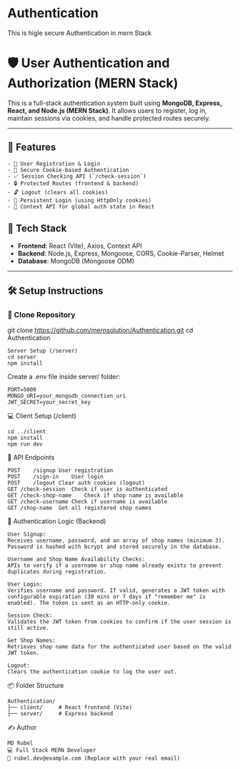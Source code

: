 # Authentication
This is higle secure Authentication in mern Stack 

# 🛡️ User Authentication and Authorization (MERN Stack)

This is a full-stack authentication system built using **MongoDB, Express, React, and Node.js (MERN Stack)**. It allows users to register, log in, maintain sessions via cookies, and handle protected routes securely.

---

## 🚀 Features
```
- 🔐 User Registration & Login
- 🍪 Secure Cookie-based Authentication
- ✅ Session Checking API (`/check-session`)
- 🔒 Protected Routes (frontend & backend)
- 🔓 Logout (clears all cookies)
- 🔁 Persistent Login (using HttpOnly cookies)
- 🧠 Context API for global auth state in React
```

## 🧩 Tech Stack

- **Frontend**: React (Vite), Axios, Context API
- **Backend**: Node.js, Express, Mongoose, CORS, Cookie-Parser, Helmet
- **Database**: MongoDB (Mongoose ODM)

---

## 🛠️ Setup Instructions

### 📁 Clone Repository

git clone https://github.com/mernsolution/Authentication.git
cd Authentication
```
Server Setup (/server)
cd server
npm install
```
Create a .env file inside server/ folder:
```
PORT=5000
MONGO_URI=your_mongodb_connection_uri
JWT_SECRET=your_secret_key
```
💻 Client Setup (/client)

```
cd ../client
npm install
npm run dev
```

📡 API Endpoints
```
POST	/signup	User registration
POST	/sign-in	User login
POST	/logout	Clear auth cookies (logout)
GET	/check-session	Check if user is authenticated
GET	/check-shop-name	Check if shop name is available
GET	/check-username	Check if username is available
GET	/shop-name	Get all registered shop names
```
🔐 Authentication Logic (Backend)
```
User Signup:
Receives username, password, and an array of shop names (minimum 3). Password is hashed with bcrypt and stored securely in the database.

Username and Shop Name Availability Checks:
APIs to verify if a username or shop name already exists to prevent duplicates during registration.

User Login:
Verifies username and password. If valid, generates a JWT token with configurable expiration (30 mins or 7 days if "remember me" is enabled). The token is sent as an HTTP-only cookie.

Session Check:
Validates the JWT token from cookies to confirm if the user session is still active.

Get Shop Names:
Retrieves shop name data for the authenticated user based on the valid JWT token.

Logout:
Clears the authentication cookie to log the user out.
```
📦 Folder Structure
```
Authentication/
├── client/     # React frontend (Vite)
├── server/     # Express backend
```
✍️ Author
```
MD Rubel
💻 Full Stack MERN Developer
📧 rubel.dev@example.com (Replace with your real email)
```
